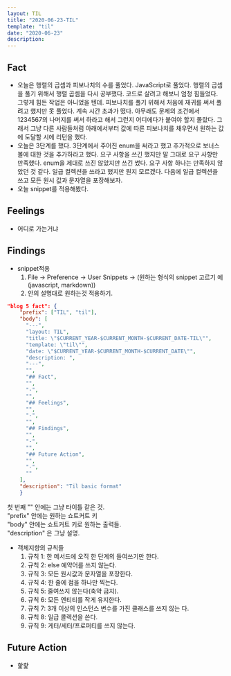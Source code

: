 ```yaml
---
layout: TIL
title: "2020-06-23-TIL"
template: "til"
date: "2020-06-23"
description: 
---
```


## Fact

- 오늘은 행렬의 곱셈과 피보나치의 수를 풀었다. JavaScript로 풀었다. 행렬의 곱셈을 풀기 위해서 행렬 곱셈을 다시 공부했다. 코드로 살려고 해보니 엄청 힘들었다. 그렇게 힘든 작업은 아니었을 텐데. 피보나치를 풀기 위해서 처음에 재귀를 써서 풀려고 했지만 못 풀었다. 계속 시간 초과가 떴다. 아무래도 문제의 조건에서 1234567의 나머지를 써서 하라고 해서 그런지 어디에다가 붙여야 할지 몰랐다. 그래서 그냥 다른 사람들처럼 아래에서부터 값에 따른 피보나치를 채우면서 원하는 값에 도달할 시에 리턴을 했다.
- 오늘은 3단계를 했다. 3단계에서 주어진 enum을 써라고 했고 추가적으로 보너스 볼에 대한 것을 추가하라고 했다. 요구 사항을 쓰긴 했지만 말 그대로 요구 사항만 만족했다. enum을 제대로 쓰진 않았지만 쓰긴 썼다. 요구 사항 하나는 만족하지 않았던 것 같다. 일급 컬렉션을 쓰라고 했지만 뭔지 모르겠다. 다음에 일급 컬렉션을 쓰고 모든 원시 값과 문자열을 포장해보자.
- 오늘 snippet를 적용해봤다.

## Feelings

- 어디로 가는거냐

## Findings

- snippet적용
    1. File -> Preference -> User Snippets -> (원하는 형식의 snippet 고르기 예(javascript, markdown))
    2. 안의 설명대로 원하는것 적용하기.

```json
"blog 5 fact": {
    "prefix": ["TIL", "til"],
    "body": [
      "---",
      "layout: TIL",
      "title: \"$CURRENT_YEAR-$CURRENT_MONTH-$CURRENT_DATE-TIL\"",
      "template: \"til\"",
      "date: \"$CURRENT_YEAR-$CURRENT_MONTH-$CURRENT_DATE\"",
      "description: ",
      "---",
      "",
      "## Fact",
      "",
      "-",
      "",
      "## Feelings",
      "",
      "-",
      "",
      "## Findings",
      "",
      "-",
      "",
      "## Future Action",
      "",
      "-",
      ""
    ],
    "description": "Til basic format"
    }
```

첫 번째 &quot;&quot; 안에는 그냥 타이틀 같은 것.  
&quot;prefix&quot; 안에는 원하는 쇼트커트 키  
&quot;body&quot; 안에는 쇼트커트 키로 원하는 출력들.  
&quot;description&quot; 은 그냥 설명.  

- 객체지향의 규칙들
    1. 규칙 1: 한 메서드에 오직 한 단계의 들여쓰기만 한다.
    2. 규칙 2: else 예약어를 쓰지 않는다.
    3. 규칙 3: 모든 원시값과 문자열을 포장한다.
    4. 규칙 4: 한 줄에 점을 하나만 찍는다.
    5. 규칙 5: 줄여쓰지 않는다(축약 금지).
    6. 규칙 6: 모든 엔티티를 작게 유지한다.
    7. 규칙 7: 3개 이상의 인스턴스 변수를 가진 클래스를 쓰지 않는 다.
    8. 규칙 8: 일급 콜렉션을 쓴다.
    9. 규칙 9: 게터/세터/프로퍼티를 쓰지 않는다.

## Future Action

- 핥핥
